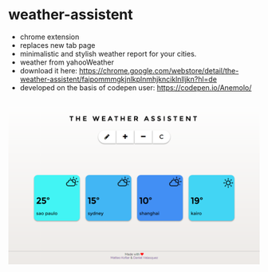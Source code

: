 # weather-assistent
* chrome extension
* replaces new tab page
* minimalistic and stylish weather report for your cities. 
* weather from yahooWeather
* download it here: https://chrome.google.com/webstore/detail/the-weather-assistent/faipommmgkjnlkplnmhjknciklnlljkn?hl=de
* developed on the basis of codepen user: https://codepen.io/Anemolo/
<br/>
<img src="https://github.com/burliEnterprises/weather-assistent/blob/master/screenshot_1280x800.png?raw=true" />
